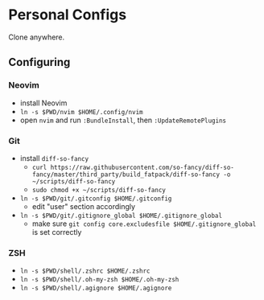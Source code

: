 # Personal Configs

Clone anywhere.

## Configuring
### Neovim
- install Neovim
- `ln -s $PWD/nvim $HOME/.config/nvim`
- open `nvim` and run `:BundleInstall`, then `:UpdateRemotePlugins`

### Git
- install `diff-so-fancy`
  - `curl https://raw.githubusercontent.com/so-fancy/diff-so-fancy/master/third_party/build_fatpack/diff-so-fancy -o ~/scripts/diff-so-fancy`
  - `sudo chmod +x ~/scripts/diff-so-fancy`
- `ln -s $PWD/git/.gitconfig $HOME/.gitconfig`
  - edit "user" section accordingly
- `ln -s $PWD/git/.gitignore_global $HOME/.gitignore_global`
  - make sure `git config core.excludesfile $HOME/.gitignore_global` is set correctly

### ZSH
- `ln -s $PWD/shell/.zshrc $HOME/.zshrc`
- `ln -s $PWD/shell/.oh-my-zsh $HOME/.oh-my-zsh`
- `ln -s $PWD/shell/.agignore $HOME/.agignore`
